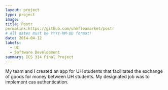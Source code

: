 ```yaml
---
layout: project
type: project
image: 
title: Postr 
permalink:https://github.com/uhmfleamarket/postr
# All dates must be YYYY-MM-DD format!
date: 2014-04-12
labels:
  - UI
  - Software Development
summary: ICS 314 Final Project
---
```

My team and I created an app for UH students that facilitated the exchange of goods for money between UH students. My designated job was to implement cas authentication. 

